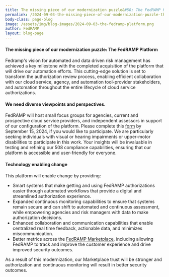 ```yaml
---
title: The missing piece of our modernization puzzle&#58; The FedRAMP Platform
permalink: /2024-09-03-the-missing-piece-of-our-modernization-puzzle-the-fedramp-platform/
body-class: page-blog
image: /assets/img/blog-images/2024-09-03-the-fedramp-platform.png
author: FedRAMP
layout: blog-page
---
```

<h4>The missing piece of our modernization puzzle: The FedRAMP Platform</h4>

Fedramp's vision for automated and data driven risk management has achieved a key milestone with the completed acquisition of the platform that will drive our automation efforts. This cutting-edge solution is set to transform the authorization review process, enabling efficient collaboration with our cloud service, agency, and automation tool-provider stakeholders, and automation throughout the entire lifecycle of cloud service authorizations.

<h4>We need diverse viewpoints and perspectives.</h4>

FedRAMP will host small focus groups for agencies, current and prospective cloud service providers, and independent assessors in support of our configuration of the platform. Please complete this <a href="https://app.smartsheetgov.com/b/form/bf8b558127c147c58b38598e4ca6ba8f" target="_blank" rel="noopener noreferrer">form</a> by September 15, 2024, if you would like to participate. We are particularly seeking individuals with visual or hearing impairments or upper-motor disabilities to participate in this work. Your insights will be invaluable in testing and refining our 508 compliance capabilities, ensuring that our platform is accessible and user-friendly for everyone.

<h4>Technology enabling change</h4>

This platform will enable change by providing:

- Smart systems that make getting and using FedRAMP authorizations easier through automated workflows that provide a digital and streamlined authorization experience.
- Expanded continuous monitoring capabilities to ensure that systems remain secure and can shift to automated and continuous assessment, while empowering agencies and risk managers with data to make authorization decisions.
- Enhanced collaboration and communication capabilities that enable centralized real time feedback, actionable data, and minimizes miscommunication.
- Better metrics across the <a href="https://marketplace.fedramp.gov/products" target="_blank" rel="noopener noreferrer">FedRAMP Marketplace</a>, including allowing FedRAMP to track and improve the customer experience and drive improved security outcomes. 

As a result of this modernization, our Marketplace trust will be stronger and authorization and continuous monitoring will result in better security outcomes.  

